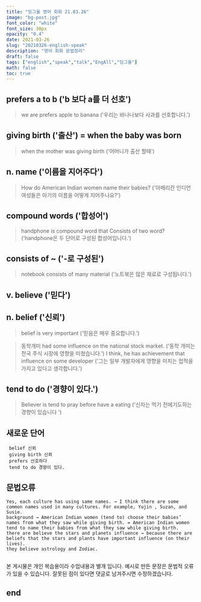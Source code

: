 ```yaml
---
title: "잉그올 영어 회화 21.03.26"
image: "bg-post.jpg"
font_color: "white"
font_size: 30px
opacity: "0.4"
date: 2021-03-26
slug: "20210326-english-speak"
description: "영어 회화 문법정리"
draft: false
tags: ["english","speak","talk","EngAll","잉그올"]
math: false
toc: true
---
```


## 	prefers a to b  ('b 보다 a를 더 선호')
>	we are prefers apple to banana  ('우리는 바나나보다 사과를 선호합니다.')


## 	giving birth ('출산') = when the baby was born
>  	 when the mother was giving birth ('어머니가 출산 할때')


## 	n. name ('이름을 지어주다')
>	How do American Indian women name their babies? ('아메리칸 인디언 여성들은 아기의 이름을 어떻게 지어주나요?')

## 	compound words ('합성어')
>	handphone is compound word that Consists of two word? ('handphone은 두 단어로 구성된 합성어입니다.')

## 	consists of ~ ('-로 구성된')
>	notebook consists of many material ('노트북은 많은 재료로 구성됩니다.')

## v. believe  ('믿다')

## n. belief  ('신뢰')
>	belief is very important ('믿음은 매우 중요합니다.')

>	동학개미 had some influence on the national stock market. ('동학 개미는 전국 주식 시장에 영향을 미쳤습니다.')
>	I think, he has achievement  that influence on some developer ('그는 일부 개발자에게 영향을 미치는 업적을 가지고 있다고 생각합니다.')

## tend to do  ('경향이 있다.')
>	Believer is tend to pray before have a eating ('신자는 먹기 전에기도하는 경향이 있습니다 ')

## 새로운 단어 
```
 belief 신뢰
 giving birth 신뢰
 prefers 선호하다
 tend to do 경향이 있다.

```

## 문법오류
```
Yes, each culture has using same names. → I think there are some common names used in many cultures. For example, Yujin , Suzan, and Susie.
background → American Indian women (tend to) choose their babies’ names from what they saw while giving birth. = American Indian women tend to name their babies from what they saw while giving birth.
there are believe the stars and planets influence → because there are beliefs that the stars and plants have important influence (on their lives).
they believe astrology and Zodiac.


```

본 게시물은 개인 복습용이라 수업내용과 별개 입니다.
예시로 만든 문장은 문법적 오류가 있을 수 있습니다. 
잘못된 점이 있다면 댓글로 남겨주시면 수정하겠습니다. 


## end